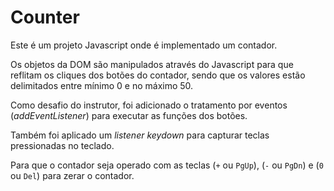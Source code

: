 # Counter

Este é um projeto Javascript onde é implementado um contador.

Os objetos da DOM são manipulados através do Javascript para que reflitam os cliques dos botões do contador, sendo que os valores estão delimitados entre mínimo 0 e no máximo 50.

Como desafio do instrutor, foi adicionado o tratamento por eventos (_addEventListener_) para executar as funções dos botões.

Também foi aplicado um _listener_ _*keydown*_ para capturar teclas pressionadas no teclado.

Para que o contador seja operado com as teclas (`+` ou `PgUp`), (`-` ou `PgDn`) e (`0` ou `Del`) para zerar o contador.
